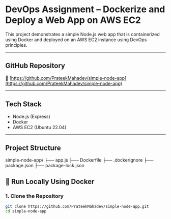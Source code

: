 # DevOps Assignment – Dockerize and Deploy a Web App on AWS EC2

This project demonstrates a simple Node.js web app that is containerized using Docker and deployed on an AWS EC2 instance using DevOps principles.

---

## GitHub Repository

🔗 [https://github.com/PrateekMahadev/simple-node-app](https://github.com/PrateekMahadev/simple-node-app)

---

## Tech Stack

- Node.js (Express)
- Docker
- AWS EC2 (Ubuntu 22.04)

---

## Project Structure

simple-node-app/
├── app.js
├── Dockerfile
├── .dockerignore
├── package.json
├── package-lock.json


## 🧪 Run Locally Using Docker

### 1. Clone the Repository
```bash
git clone https://github.com/PrateekMahadev/simple-node-app.git
cd simple-node-app
